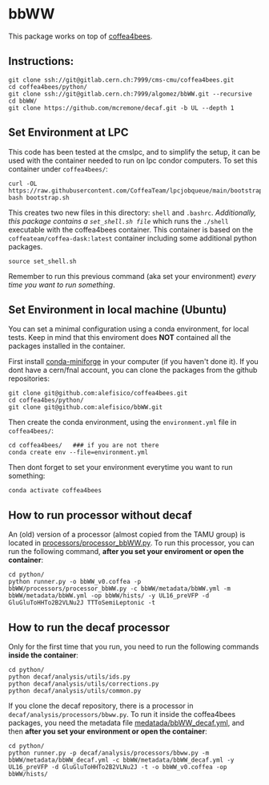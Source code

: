 # bbWW

This package works on top of [coffea4bees](https://gitlab.cern.ch/cms-cmu/coffea4bees). 

## Instructions:

```
git clone ssh://git@gitlab.cern.ch:7999/cms-cmu/coffea4bees.git
cd coffea4bees/python/
git clone ssh://git@gitlab.cern.ch:7999/algomez/bbWW.git --recursive
cd bbWW/
git clone https://github.com/mcremone/decaf.git -b UL --depth 1
```

## Set Environment at LPC

This code has been tested at the cmslpc, and to simplify the setup, it can be used with the container needed to run on lpc condor computers. To set this container under `coffea4bees/`:
```
curl -OL https://raw.githubusercontent.com/CoffeaTeam/lpcjobqueue/main/bootstrap.sh
bash bootstrap.sh
```
This creates two new files in this directory: `shell` and `.bashrc`. _Additionally, this package contains a `set_shell.sh file`_ which runs the `./shell` executable with the coffea4bees container. This container is based on the `coffeateam/coffea-dask:latest` container including some additional python packages. 
```
source set_shell.sh
```

Remember to run this previous command (aka set your environment) *every time you want to run something*.


## Set Environment in local machine (Ubuntu)

You can set a minimal configuration using a conda environment, for local tests. Keep in mind that this enviroment does **NOT** contained all the packages installed in the container. 

First install [conda-miniforge](https://github.com/conda-forge/miniforge) in your computer (if you haven't done it). If you dont have a cern/fnal account, you can clone the packages from the github repositories:
```
git clone git@github.com:alefisico/coffea4bees.git
cd coffea4bes/python/
git clone git@github.com:alefisico/bbWW.git
```
Then create the conda environment, using the `environment.yml` file in `coffea4bees/`:
```
cd coffea4bees/   ### if you are not there
conda create env --file=environment.yml
```

Then dont forget to set your environment everytime you want to run something:
```
conda activate coffea4bees
```


## How to run processor without decaf

An (old) version of a processor (almost copied from the TAMU group) is located in [processors/processor_bbWW.py](./processors/processor_bbWW.py). To run this processor, you can run the following command, **after you set your enviroment or open the container**:

```
cd python/
python runner.py -o bbWW_v0.coffea -p bbWW/processors/processor_bbWW.py -c bbWW/metadata/bbWW.yml -m bbWW/metadata/bbWW.yml -op bbWW/hists/ -y UL16_preVFP -d GluGluToHHTo2B2VLNu2J TTToSemiLeptonic -t
```

## How to run the decaf processor

Only for the first time that you run, you need to run the following commands **inside the container**:

```
cd python/
python decaf/analysis/utils/ids.py
python decaf/analysis/utils/corrections.py
python decaf/analysis/utils/common.py
```

If you clone the decaf repository, there is a processor in `decaf/analysis/processors/bbww.py`. To run it inside the coffea4bees packages, you need the metadata file [medatada/bbWW_decaf.yml](./metadata/bbWW_decaf.yml), and then **after you set your environment or open the container**:

```
cd python/
python runner.py -p decaf/analysis/processors/bbww.py -m bbWW/metadata/bbWW_decaf.yml -c bbWW/metadata/bbWW_decaf.yml -y UL16_preVFP -d GluGluToHHTo2B2VLNu2J -t -o bbWW_v0.coffea -op bbWW/hists/
```
